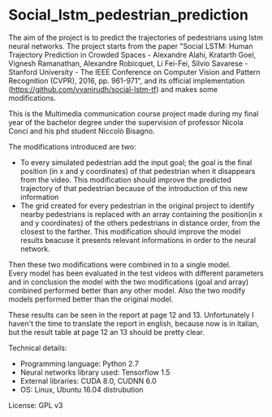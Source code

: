 # Social_lstm_pedestrian_prediction
The aim of the project is to predict the trajectories of pedestrians using lstm neural networks. The project starts from the paper "Social LSTM: Human Trajectory Prediction in Crowded Spaces - Alexandre Alahi, Kratarth Goel, Vignesh Ramanathan, Alexandre Robicquet, Li Fei-Fei, Silvio Savarese - Stanford University - The IEEE Conference on Computer Vision and Pattern Recognition (CVPR), 2016, pp. 961-971", and its official implementation (https://github.com/vvanirudh/social-lstm-tf) and makes some modifications. 

This is the Multimedia communication course project made during my final year of the bachelor degree under the supervision of professor Nicola Conci and his phd student Niccolò Bisagno.  

The modifications introduced are two: 
- To every simulated pedestrian add the input goal; the goal is the final position (in x and y coordinates) of that pedestrian when it disappears from the video. This modification should improve the predicted trajectory of that pedestrian because of the introduction of this new information 
- The grid created for every pedestrian in the original project to identify nearby pedestrians is replaced with an array containing the position(in x and y coordinates) of the others pedestrians in distance order, from the closest to the farther. This modification should improve the model results beacuse it presents relevant informations in order to the neural network.    

Then these two modifications were combined in to a single model.  
Every model has been evaluated in the test videos with different parameters and in conclusion the model with the two modifications (goal and array) combined performed better than any other model. Also the two modify models performed better than the original model.   

These results can be seen in the report at page 12 and 13. Unfortunately I haven't the time to translate the report in english, because now is in italian, but the result table at page 12 an 13 should be pretty clear.   

Technical details: 
 - Programming language: Python 2.7  
 - Neural networks library used: Tensorflow 1.5 
 - External libraries: CUDA 8.0, CUDNN 6.0 
 - OS: Linux, Ubuntu 16.04 distrubution     
 
 License: GPL v3
